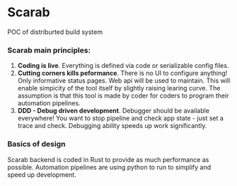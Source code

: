# Scarab

POC of distriburted  build system

### Scarab main principles:

1. **Coding is live**. Everything is defined via code or serializable config files.
2. **Cutting corners kills peformance**. There is no UI to configure anything! Only informative status pages. Web api will be used to maintain. This will enable simpicity of the tool itself by slightly raising learing curve. The assumption is that this tool is made by coder for coders to program their automation pipelines. 
3. **DDD - Debug driven development**. Debugger should be available everywhere! You want to stop pipeline and check app state - just set a trace and check. Debugging ability speeds up work significantly.

### Basics of design

Scarab backend is coded in Rust to provide as much performance as possible. Automation pipelines are using python to run to simplify and speed up development.  